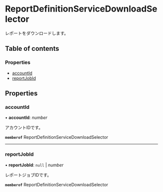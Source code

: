 # ReportDefinitionServiceDownloadSelector


<div lang=\"ja\">レポートをダウンロードします。</div> 

## Table of contents

### Properties

- [accountId](reportdefinitionservicedownloadselector.md#accountid)
- [reportJobId](reportdefinitionservicedownloadselector.md#reportjobid)

## Properties

### accountId

• **accountId**: *number*

<div lang=\"ja\">アカウントIDです。</div> 

**`memberof`** ReportDefinitionServiceDownloadSelector

___

### reportJobId

• **reportJobId**: ``null`` \| *number*

<div lang=\"ja\">レポートジョブIDです。</div> 

**`memberof`** ReportDefinitionServiceDownloadSelector
